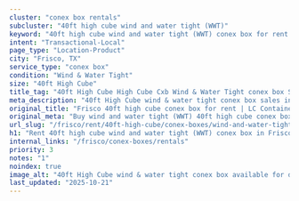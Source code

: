 ```yaml
---
cluster: "conex box rentals"
subcluster: "40ft high cube wind and water tight (WWT)"
keyword: "40ft high cube wind and water tight (WWT) conex box for rent Frisco, TX"
intent: "Transactional-Local"
page_type: "Location-Product"
city: "Frisco, TX"
service_type: "conex box"
condition: "Wind & Water Tight"
size: "40ft High Cube"
title_tag: "40ft High Cube High Cube Cxb Wind & Water Tight conex box Sales in Frisco | LC Container"
meta_description: "40ft High Cube wind & water tight conex box sales in Frisco. High cube containers with extra height. Fast delivery, competitive pricing. Serving conex boxes area. Quote ID: 1U0. Call (214) 524-4168 for your free quote today."
original_title: "Frisco 40ft high cube conex box for rent | LC Container"
original_meta: "Buy wind and water tight (WWT) 40ft high cube conex box rent with local delivery in Frisco, TX. LC Container — local Since 2003. Request a fast quote today."
url_slug: "/frisco/rent/40ft-high-cube/conex-boxes/wind-and-water-tight-wwt"
h1: "Rent 40ft high cube wind and water tight (WWT) conex box in Frisco"
internal_links: "/frisco/conex-boxes/rentals"
priority: 3
notes: "1"
noindex: true
image_alt: "40ft High Cube wind & water tight conex box available for delivery in Frisco"
last_updated: "2025-10-21"
---
```


<!-- TODO: Add unique city/inventory copy, images, and internal links here. -->
